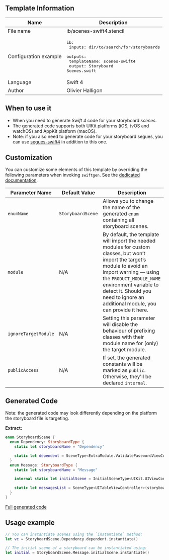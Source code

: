 ## Template Information

| Name      | Description       |
| --------- | ----------------- |
| File name | ib/scenes-swift4.stencil |
| Configuration example | <pre>ib:<br />  inputs: dir/to/search/for/storyboards<br />  outputs:<br />    templateName: scenes-swift4<br />    output: Storyboard Scenes.swift</pre> |
| Language | Swift 4 |
| Author | Olivier Halligon |

## When to use it

- When you need to generate *Swift 4* code for your storyboard *scenes*.
- The generated code supports both UIKit platforms (iOS, tvOS and watchOS) and AppKit platform (macOS).
- Note: if you also need to generate code for your storyboard segues, you can use [segues-swift4](../segues-swift4.md) in addition to this one.

## Customization

You can customize some elements of this template by overriding the following parameters when invoking `swiftgen`. See the [dedicated documentation](../../ConfigFile.md).

| Parameter Name | Default Value | Description |
| -------------- | ------------- | ----------- |
| `enumName` | `StoryboardScene` | Allows you to change the name of the generated `enum` containing all storyboard scenes. |
| `module` | N/A | By default, the template will import the needed modules for custom classes, but won’t import the target’s module to avoid an import warning — using the `PRODUCT_MODULE_NAME` environment variable to detect it. Should you need to ignore an additional module, you can provide it here. |
| `ignoreTargetModule` | N/A | Setting this parameter will disable the behaviour of prefixing classes with their module name for (only) the target module. |
| `publicAccess` | N/A | If set, the generated constants will be marked as `public`. Otherwise, they'll be declared `internal`. |

## Generated Code

Note: the generated code may look differently depending on the platform the storyboard file is targeting.

**Extract:**

```swift
enum StoryboardScene {
  enum Dependency: StoryboardType {
    static let storyboardName = "Dependency"

    static let dependent = SceneType<ExtraModule.ValidatePasswordViewController>(storyboard: Dependency.self, identifier: "Dependent")
  }
  enum Message: StoryboardType {
    static let storyboardName = "Message"

    internal static let initialScene = InitialSceneType<UIKit.UIViewController>(storyboard: Message.self)

    static let messagesList = SceneType<UITableViewController>(storyboard: Message.self, identifier: "MessagesList")
  }
}
```

[Full generated code](../../../Tests/Fixtures/Generated/IB-iOS/scenes-swift4-context-all.swift)

## Usage example

```swift
// You can instantiate scenes using the `instantiate` method:
let vc = StoryboardScene.Dependency.dependent.instantiate()

// The initial scene of a storyboard can be instantiated using:
let initial = StoryboardScene.Message.initialScene.instantiate()
```
